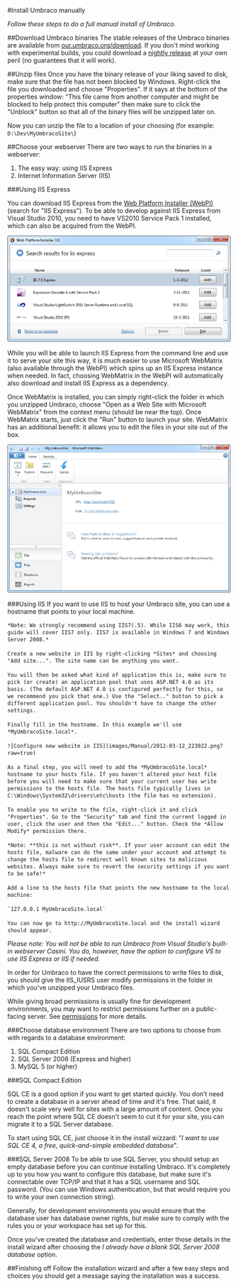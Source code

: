 #Install Umbraco manually

_Follow these steps to do a full manual install of Umbraco._

##Download Umbraco binaries
The stable releases of the Umbraco binaries are available from [our.umbraco.org/download](http://our.umbraco.org/download/). If you don't mind working with experimental builds, you could download a [nightly release](http://nightly.umbraco.org/) at your own peril (no guarantees that it will work).

##Unzip files
Once you have the binary release of your liking saved to disk, make sure that the file has not been blocked by Windows. Right-click the file you downloaded and choose "Properties". If it says at the bottom of the properties window: "This file came from another computer and might be blocked to help protect this computer" then make sure to click the "Unblock" button so that all of the binary files will be unzipped later on.

Now you can unzip the file to a location of your choosing (for example: `D:\Dev\MyUmbracoSite\`)

##Choose your webserver
There are two ways to run the binaries in a webserver:

1. The easy way: using IIS Express
2. Internet Information Server (IIS)

###Using IIS Express

You can download IIS Express from the [Web Platform Installer (WebPI)](http://www.microsoft.com/web/downloads/platform.aspx) (search for "IIS Express"). To be able to develop against IIS Express from Visual Studio 2010, you need to have VS2010 Service Pack 1 installed, which can also be acquired from the WebPI. 

![IIS Express on the Web Platform Installer](images/Manual/2012-03-17_164508.png?raw=true)

While you will be able to launch IIS Express from the command line and use it to serve your site this way, it is much easier to use Microsoft WebMatrix (also available through the WebPI) which spins up an IIS Express instance when needed. In fact, choosing WebMatrix in the WebPI will automatically also download and install IIS Express as a dependency.

Once WebMatrix is installed, you can simply right-click the folder in which you unzipped Umbraco, choose "Open as a Web Site with Microsoft WebMatrix" from the context menu (should be near the top). Once WebMatrix starts, just click the "Run" button to launch your site. WebMatrix has an additional benefit: it allows you to edit the files in your site out of the box.

![Start Umbraco through Web Matrix](images/Manual/2012-03-17_173822.png?raw=true)

###Using IIS
If you want to use IIS to host your Umbraco site, you can use a hostname that points to your local machine.

	*Note: We strongly recommend using IIS7(.5). While IIS6 may work, this guide will cover IIS7 only. IIS7 is available in Windows 7 and Windows Server 2008.*
	
	Create a new website in IIS by right-clicking *Sites* and choosing "Add site...". The site name can be anything you want.
	
	You will then be asked what kind of application this is, make sure to pick (or create) an application pool that uses ASP.NET 4.0 as its basis. (The default ASP.NET 4.0 is configured perfectly for this, so we recommend you pick that one.) Use the "Select.." button to pick a different application pool. You shouldn't have to change the other settings.
	
	Finally fill in the hostname. In this example we'll use *MyUmbracoSite.local*.
	
	![Configure new website in IIS](images/Manual/2012-03-12_223022.png?raw=true)
	
 	As a final step, you will need to add the *MyUmbracoSite.local* hostname to your hosts file. If you haven't altered your host file before you will need to make sure that your current user has write permissions to the hosts file. The hosts file typically lives in C:\Windows\System32\drivers\etc\hosts (the file has no extension).
	
	To enable you to write to the file, right-click it and click "Properties". Go to the "Security" tab and find the current logged in user, click the user and then the "Edit..." button. Check the *Allow Modify* permission there.
	
	*Note: **this is not without risk**. If your user account can edit the hosts file, malware can do the same under your account and attempt to change the hosts file to redirect well known sites to malicious websites. Always make sure to revert the security settings if you want to be safe!*
	
	Add a line to the hosts file that points the new hostname to the local machine:
	
	`127.0.0.1 MyUmbracoSite.local`
	
	You can now go to http://MyUmbracoSite.local and the install wizard should appear.

*Please note: You will not be able to run Umbraco from Visual Studio's built-in webserver Casini. You do, however, have the option to configure VS to use IIS Express or IIS if needed.*

In order for Umbraco to have the correct permissions to write files to disk, you should give the IIS_IUSRS user modify permissions in the folder in which you've unzipped your Umbraco files. 

While giving broad permissions is usually fine for development environments, you may want to restrict permissions further on a public-facing server. See [permissions](permissions.md) for more details.

###Choose database environment
There are two options to choose from with regards to a database environment:

1. SQL Compact Edition
2. SQL Server 2008 (Express and higher)
3. MySQL 5 (or higher)

###SQL Compact Edition

SQL CE is a good option if you want to get started quickly. You don't need to create a database in a server ahead of time and it's free. That said, it doesn't scale very well for sites with a large amount of content. Once you reach the point where SQL CE doesn't seem to cut it for your site, you can migrate it to a SQL Server database.

To start using SQL CE, just choose it in the install wizzard: "*I want to use SQL CE 4, a free, quick-and-simple embedded database*".

###SQL Server 2008
To be able to use SQL Server, you should setup an empty database before you can continue installing Umbraco. It's completely up to you how you want to configure this database, but make sure it's connectable over TCP/IP and that it has a SQL username and SQL password. (You can use Windows authentication, but that would require you to write your own connection string).

Generally, for development environments you would ensure that the database user has database owner rights, but make sure to comply with the rules you or your workspace has set up for this.

Once you've created the database and credentials, enter those details in the install wizard after choosing the *I already have a blank SQL Server 2008 database* option.

##Finishing off
Follow the installation wizard and after a few easy steps and choices you should get a message saying the installation was a success.
